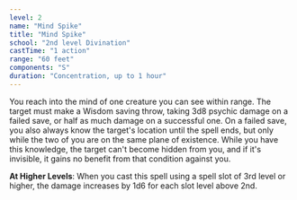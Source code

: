 ```yaml
---
level: 2
name: "Mind Spike"
title: "Mind Spike"
school: "2nd level Divination"
castTime: "1 action"
range: "60 feet"
components: "S"
duration: "Concentration, up to 1 hour"
---
```


You reach into the mind of one creature you can see within range. The target must make a Wisdom saving throw, taking 3d8 psychic damage on a failed save, or half as much damage on a successful one. On a failed save, you also always know the target's location until the spell ends, but only while the two of you are on the same plane of existence. While you have this knowledge, the target can't become hidden from you, and if it's invisible, it gains no benefit from that condition against you.

**At Higher Levels**: When you cast this spell using a spell slot of 3rd level or higher, the damage increases by 1d6 for each slot level above 2nd.
